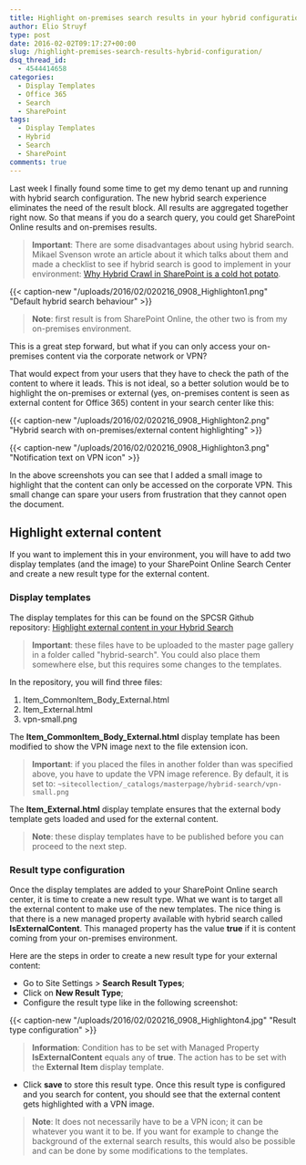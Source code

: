 ```yaml
---
title: Highlight on-premises search results in your hybrid configuration
author: Elio Struyf
type: post
date: 2016-02-02T09:17:27+00:00
slug: /highlight-premises-search-results-hybrid-configuration/
dsq_thread_id:
  - 4544414658
categories:
  - Display Templates
  - Office 365
  - Search
  - SharePoint
tags:
  - Display Templates
  - Hybrid
  - Search
  - SharePoint
comments: true
---
```


Last week I finally found some time to get my demo tenant up and running with hybrid search configuration. The new hybrid search experience eliminates the need of the result block. All results are aggregated together right now. So that means if you do a search query, you could get SharePoint Online results and on-premises results.

> **Important**: There are some disadvantages about using hybrid search. Mikael Svenson wrote an article about it which talks about them and made a checklist to see if hybrid search is good to implement in your environment: [Why Hybrid Crawl in SharePoint is a cold hot potato](http://www.techmikael.com/2015/11/why-hybrid-crawl-in-sharepoint-is-cold.html).

{{< caption-new "/uploads/2016/02/020216_0908_Highlighton1.png" "Default hybrid search behaviour" >}}

> **Note**: first result is from SharePoint Online, the other two is from my on-premises environment.

This is a great step forward, but what if you can only access your on-premises content via the corporate network or VPN?

That would expect from your users that they have to check the path of the content to where it leads. This is not ideal, so a better solution would be to highlight the on-premises or external (yes, on-premises content is seen as external content for Office 365) content in your search center like this:

{{< caption-new "/uploads/2016/02/020216_0908_Highlighton2.png" "Hybrid search with on-premises/external content highlighting" >}}

{{< caption-new "/uploads/2016/02/020216_0908_Highlighton3.png" "Notification text on VPN icon" >}}

In the above screenshots you can see that I added a small image to highlight that the content can only be accessed on the corporate VPN. This small change can spare your users from frustration that they cannot open the document.

## Highlight external content

If you want to implement this in your environment, you will have to add two display templates (and the image) to your SharePoint Online Search Center and create a new result type for the external content.

### Display templates

The display templates for this can be found on the SPCSR Github repository: [Highlight external content in your Hybrid Search](https://github.com/SPCSR/DisplayTemplates/tree/master/Search%20Display%20Templates/Highlight%20external%20content%20templates%20for%20Hybrid%20Search)

> **Important**: these files have to be uploaded to the master page gallery in a folder called "hybrid-search". You could also place them somewhere else, but this requires some changes to the templates.

In the repository, you will find three files:

1.  Item_CommonItem_Body_External.html
2.  Item_External.html
3.  vpn-small.png

The **Item_CommonItem_Body_External.html** display template has been modified to show the VPN image next to the file extension icon.

> **Important**: if you placed the files in another folder than was specified above, you have to update the VPN image reference. By default, it is set to: `~sitecollection/_catalogs/masterpage/hybrid-search/vpn-small.png`

The **Item_External.html** display template ensures that the external body template gets loaded and used for the external content.

> **Note**: these display templates have to be published before you can proceed to the next step.

### Result type configuration

Once the display templates are added to your SharePoint Online search center, it is time to create a new result type. What we want is to target all the external content to make use of the new templates. The nice thing is that there is a new managed property available with hybrid search called **IsExternalContent**. This managed property has the value **true** if it is content coming from your on-premises environment.

Here are the steps in order to create a new result type for your external content:

*   Go to Site Settings > **Search Result Types**;
*   Click on **New Result Type**;
*   Configure the result type like in the following screenshot:

{{< caption-new "/uploads/2016/02/020216_0908_Highlighton4.jpg" "Result type configuration" >}}

> **Information**: Condition has to be set with Managed Property **IsExternalContent** equals any of **true**. The action has to be set with the **External Item** display template.

*   Click **save** to store this result type.
Once this result type is configured and you search for content, you should see that the external content gets highlighted with a VPN image.

> **Note**: It does not necessarily have to be a VPN icon; it can be whatever you want it to be. If you want for example to change the background of the external search results, this would also be possible and can be done by some modifications to the templates.